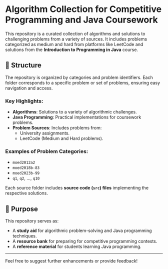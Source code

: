 # Algorithm Collection for Competitive Programming and Java Coursework

This repository is a curated collection of algorithms and solutions to challenging problems from a variety of sources. It includes problems categorized as medium and hard from platforms like LeetCode and solutions from the **Introduction to Programming in Java** course.

## 📂 Structure

The repository is organized by categories and problem identifiers. Each folder corresponds to a specific problem or set of problems, ensuring easy navigation and access.

### Key Highlights:
- **Algorithms**: Solutions to a variety of algorithmic challenges.
- **Java Programming**: Practical implementations for coursework problems.
- **Problem Sources**: Includes problems from:
  - University assignments.
  - LeetCode (Medium and Hard problems).

### Examples of Problem Categories:
- `moed2012a2`
- `moed2018b-83`
- `moed2023b-99`
- `q1`, `q2`, ..., `q10`

Each source folder includes **source code (`src`) files** implementing the respective solutions.

## 🚀 Purpose

This repository serves as:
- A **study aid** for algorithmic problem-solving and Java programming techniques.
- A **resource bank** for preparing for competitive programming contests.
- A **reference material** for students learning Java programming.

---

Feel free to suggest further enhancements or provide feedback!
